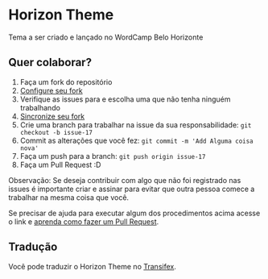 # Horizon Theme #

Tema a ser criado e lançado no WordCamp Belo Horizonte

## Quer colaborar? ##

1. Faça um fork do repositório
3. [Configure seu fork](https://help.github.com/articles/configuring-a-remote-for-a-fork/)
2. Verifique as issues para e escolha uma que não tenha ninguém trabalhando
4. [Sincronize seu fork](https://help.github.com/articles/syncing-a-fork/)
2. Crie uma branch para trabalhar na issue da sua responsabilidade: `git checkout -b issue-17`
3. Commit as alterações que você fez: `git commit -m 'Add Alguma coisa nova'`
4. Faça um push para a branch: `git push origin issue-17`
5. Faça um Pull Request :D

Observação: Se deseja contribuir com algo que não foi registrado nas issues é importante criar e assinar para evitar que outra pessoa comece a trabalhar na mesma coisa que você.

Se precisar de ajuda para executar algum dos procedimentos acima acesse o link e [aprenda como fazer um Pull Request](http://pythonclub.com.br/como-fazer-fork-clone-push-pull-request-no-github.html).

## Tradução ##

Você pode traduzir o Horizon Theme no [Transifex](https://www.transifex.com/projects/p/horizon-theme/).
